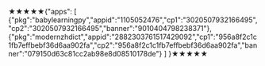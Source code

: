 ★★★★★{"apps":
  [
  {"pkg":"babylearningpy","appid":"1105052476","cp1":"3020507932166495","cp2":"3020507932166495","banner":"9010404798238371"},
  {"pkg":"modernzhdict","appid":"2882303761517429092","cp1":"956a8f2c1c1fb7effbebf36d6aa902fa","cp2":"956a8f2c1c1fb7effbebf36d6aa902fa","banner":"079150d63c81cc2ab98e8d08510178de"}
  ]
}★★★★★
